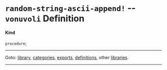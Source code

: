 

<a id='definition__vonuvoli__random-string-ascii-append_21'></a>

# `random-string-ascii-append!` -- `vonuvoli` Definition


<a id='definition__vonuvoli__random-string-ascii-append_21__kind'></a>

#### Kind

`procedure`;

----

Goto: [library](../../vonuvoli/_index.md#library__vonuvoli), [categories](../../vonuvoli/categories/_index.md#toc__vonuvoli__categories), [exports](../../vonuvoli/exports/_index.md#toc__vonuvoli__exports), [definitions](../../vonuvoli/definitions/_index.md#toc__vonuvoli__definitions), other [libraries](../../_libraries.md#toc__libraries).

----

